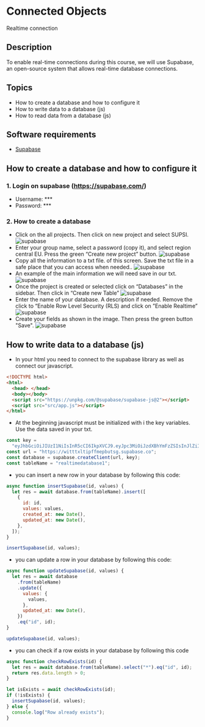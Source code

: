 # Connected Objects

Realtime connection

## Description

To enable real-time connections during this course, we will use Supabase, an open-source system that allows real-time database connections.

## Topics

- How to create a database and how to configure it
- How to write data to a database (js)
- How to read data from a database (js)

## Software requirements

- [Supabase](https://supabase.com/)

## How to create a database and how to configure it

### 1. Login on supabase (https://supabase.com/)

- Username: \*\*\*
- Password: \*\*\*

### 2. How to create a database

- Click on the all projects. Then click on new project and select SUPSI.
  ![supabase](https://github.com/leonardoa/maind-2025/blob/main/assets/supabase/1.png?raw=true)
- Enter your group name, select a password (copy it), and select region central EU. Press the green “Create new project” button.
  ![supabase](https://github.com/leonardoa/maind-2025/blob/main/assets/supabase/2.png?raw=true)
- Copy all the information to a txt file. of this screen. Save the txt file in a safe place that you can access when needed..
  ![supabase](https://github.com/leonardoa/maind-2025/blob/main/assets/supabase/3.png?raw=true)
- An example of the main information we will need save in our txt.
  ![supabase](https://github.com/leonardoa/maind-2025/blob/main/assets/supabase/4.png?raw=true)
- Once the project is created or selected click on “Databases” in the sidebar. Then click in “Create new Table”
  ![supabase](https://github.com/leonardoa/maind-2025/blob/main/assets/supabase/5.png?raw=true)
- Enter the name of your database. A description if needed. Remove the click to “Enable Row Level Security (RLS) and click on ”Enable Realtime”
  ![supabase](https://github.com/leonardoa/maind-2025/blob/main/assets/supabase/6.png?raw=true)
- Create your fields as shown in the image. Then press the green button "Save".
  ![supabase](https://github.com/leonardoa/maind-2025/blob/main/assets/supabase/7.png?raw=true)

## How to write data to a database (js)

- In your html you need to connect to the supabase library as well as connect our javascript.

```html
<!DOCTYPE html>
<html>
  <head> </head>
  <body></body>
  <script src="https://unpkg.com/@supabase/supabase-js@2"></script>
  <script src="src/app.js"></script>
</html>
```

- At the beginning javascript must be initialized with i the key variables. Use the data saved in your txt.

```javascript
const key =
  "eyJhbGciOiJIUzI1NiIsInR5cCI6IkpXVCJ9.eyJpc3MiOiJzdXBhYmFzZSIsInJlZiI6IndpdHR0eGx0aXBmZm1lcGJ1dHNnIiwicm9sZSI6ImFub24iLCJpYXQiOjE3Mzk1MzcyMjIsImV4cCI6MjA1NTExMzIyMn0.y7sdk3EWA49uTOO2b56rV-O4xKuYaE64JjCiB2HXxng";
const url = "https://witttxltipffmepbutsg.supabase.co";
const database = supabase.createClient(url, key);
const tableName = "realtimedatabase1";
```

- you can insert a new row in your database by following this code:

```javascript
async function insertSupabase(id, values) {
  let res = await database.from(tableName).insert([
    {
      id: id,
      values: values,
      created_at: new Date(),
      updated_at: new Date(),
    },
  ]);
}

insertSupabase(id, values);
```

- you can update a row in your database by following this code:

```javascript
async function updateSupabase(id, values) {
  let res = await database
    .from(tableName)
    .update({
      values: {
        values,
      },
      updated_at: new Date(),
    })
    .eq("id", id);
}

updateSupabase(id, values);
```

- you can check if a row exists in your database by following this code

```javascript
async function checkRowExists(id) {
  let res = await database.from(tableName).select("*").eq("id", id);
  return res.data.length > 0;
}

let isExists = await checkRowExists(id);
if (!isExists) {
  insertSupabase(id, values);
} else {
  console.log("Row already exists");
}
```
